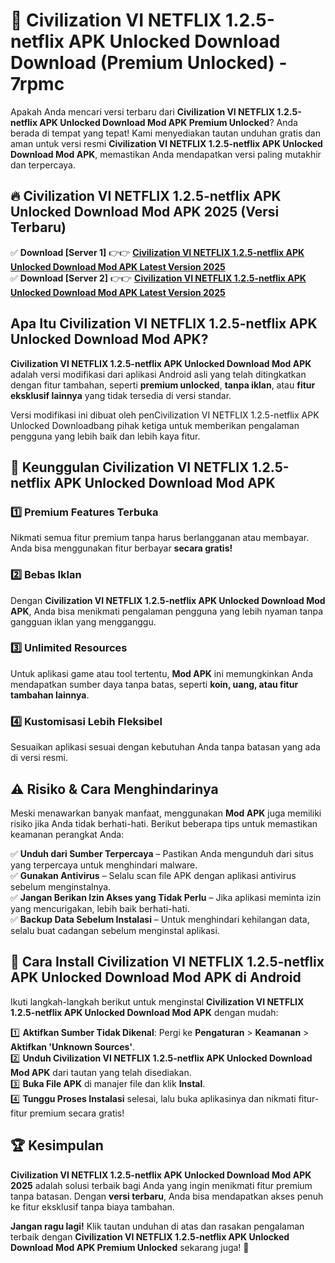 # 🎯 Civilization VI NETFLIX 1.2.5-netflix APK Unlocked Download  Download (Premium Unlocked) -  7rpmc

Apakah Anda mencari versi terbaru dari **Civilization VI NETFLIX 1.2.5-netflix APK Unlocked Download Mod APK Premium Unlocked**? Anda berada di tempat yang tepat! Kami menyediakan tautan unduhan gratis dan aman untuk versi resmi **Civilization VI NETFLIX 1.2.5-netflix APK Unlocked Download Mod APK**, memastikan Anda mendapatkan versi paling mutakhir dan terpercaya.

## 🔥 Civilization VI NETFLIX 1.2.5-netflix APK Unlocked Download Mod APK 2025 (Versi Terbaru)

✅ **Download [Server 1]** 👉👉 [**Civilization VI NETFLIX 1.2.5-netflix APK Unlocked Download Mod APK Latest Version 2025**](https://momento.my/?title=Civilization_VI_NETFLIX_1.2.5-netflix_APK_Unlocked_Download)  
✅ **Download [Server 2]** 👉👉 [**Civilization VI NETFLIX 1.2.5-netflix APK Unlocked Download Mod APK Latest Version 2025**](https://momento.my/?title=Civilization_VI_NETFLIX_1.2.5-netflix_APK_Unlocked_Download)  

## Apa Itu Civilization VI NETFLIX 1.2.5-netflix APK Unlocked Download Mod APK?

**Civilization VI NETFLIX 1.2.5-netflix APK Unlocked Download Mod APK** adalah versi modifikasi dari aplikasi Android asli yang telah ditingkatkan dengan fitur tambahan, seperti **premium unlocked**, **tanpa iklan**, atau **fitur eksklusif lainnya** yang tidak tersedia di versi standar.

Versi modifikasi ini dibuat oleh penCivilization VI NETFLIX 1.2.5-netflix APK Unlocked Downloadbang pihak ketiga untuk memberikan pengalaman pengguna yang lebih baik dan lebih kaya fitur.

## 🎯 Keunggulan Civilization VI NETFLIX 1.2.5-netflix APK Unlocked Download Mod APK

### 1️⃣ Premium Features Terbuka
Nikmati semua fitur premium tanpa harus berlangganan atau membayar. Anda bisa menggunakan fitur berbayar **secara gratis!**

### 2️⃣ Bebas Iklan
Dengan **Civilization VI NETFLIX 1.2.5-netflix APK Unlocked Download Mod APK**, Anda bisa menikmati pengalaman pengguna yang lebih nyaman tanpa gangguan iklan yang mengganggu.

### 3️⃣ Unlimited Resources
Untuk aplikasi game atau tool tertentu, **Mod APK** ini memungkinkan Anda mendapatkan sumber daya tanpa batas, seperti **koin, uang, atau fitur tambahan lainnya**.

### 4️⃣ Kustomisasi Lebih Fleksibel
Sesuaikan aplikasi sesuai dengan kebutuhan Anda tanpa batasan yang ada di versi resmi.

## ⚠️ Risiko & Cara Menghindarinya

Meski menawarkan banyak manfaat, menggunakan **Mod APK** juga memiliki risiko jika Anda tidak berhati-hati. Berikut beberapa tips untuk memastikan keamanan perangkat Anda:

✅ **Unduh dari Sumber Terpercaya** – Pastikan Anda mengunduh dari situs yang terpercaya untuk menghindari malware.  
✅ **Gunakan Antivirus** – Selalu scan file APK dengan aplikasi antivirus sebelum menginstalnya.  
✅ **Jangan Berikan Izin Akses yang Tidak Perlu** – Jika aplikasi meminta izin yang mencurigakan, lebih baik berhati-hati.  
✅ **Backup Data Sebelum Instalasi** – Untuk menghindari kehilangan data, selalu buat cadangan sebelum menginstal aplikasi.

## 📌 Cara Install Civilization VI NETFLIX 1.2.5-netflix APK Unlocked Download Mod APK di Android

Ikuti langkah-langkah berikut untuk menginstal **Civilization VI NETFLIX 1.2.5-netflix APK Unlocked Download Mod APK** dengan mudah:

1️⃣ **Aktifkan Sumber Tidak Dikenal**: Pergi ke **Pengaturan** > **Keamanan** > **Aktifkan 'Unknown Sources'**.  
2️⃣ **Unduh Civilization VI NETFLIX 1.2.5-netflix APK Unlocked Download Mod APK** dari tautan yang telah disediakan.  
3️⃣ **Buka File APK** di manajer file dan klik **Instal**.  
4️⃣ **Tunggu Proses Instalasi** selesai, lalu buka aplikasinya dan nikmati fitur-fitur premium secara gratis!

## 🏆 Kesimpulan

**Civilization VI NETFLIX 1.2.5-netflix APK Unlocked Download Mod APK 2025** adalah solusi terbaik bagi Anda yang ingin menikmati fitur premium tanpa batasan. Dengan **versi terbaru**, Anda bisa mendapatkan akses penuh ke fitur eksklusif tanpa biaya tambahan.

**Jangan ragu lagi!** Klik tautan unduhan di atas dan rasakan pengalaman terbaik dengan **Civilization VI NETFLIX 1.2.5-netflix APK Unlocked Download Mod APK Premium Unlocked** sekarang juga! 🚀
